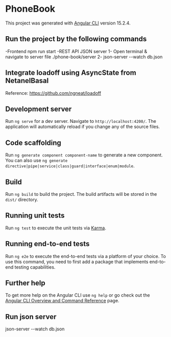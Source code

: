 # PhoneBook

This project was generated with [Angular CLI](https://github.com/angular/angular-cli) version 15.2.4.

## Run the project by the following commands
-Frontend
     npm run start
-REST API JSON server
     1- Open terminal & navigate to server file ./phone-book/server
     2- json-server --watch db.json

## Integrate loadoff using AsyncState from NetanelBasal
Reference: https://github.com/ngneat/loadoff

## Development server

Run `ng serve` for a dev server. Navigate to `http://localhost:4200/`. The application will automatically reload if you change any of the source files.

## Code scaffolding

Run `ng generate component component-name` to generate a new component. You can also use `ng generate directive|pipe|service|class|guard|interface|enum|module`.

## Build

Run `ng build` to build the project. The build artifacts will be stored in the `dist/` directory.

## Running unit tests

Run `ng test` to execute the unit tests via [Karma](https://karma-runner.github.io).

## Running end-to-end tests

Run `ng e2e` to execute the end-to-end tests via a platform of your choice. To use this command, you need to first add a package that implements end-to-end testing capabilities.

## Further help

To get more help on the Angular CLI use `ng help` or go check out the [Angular CLI Overview and Command Reference](https://angular.io/cli) page.

## Run json server
json-server --watch db.json
